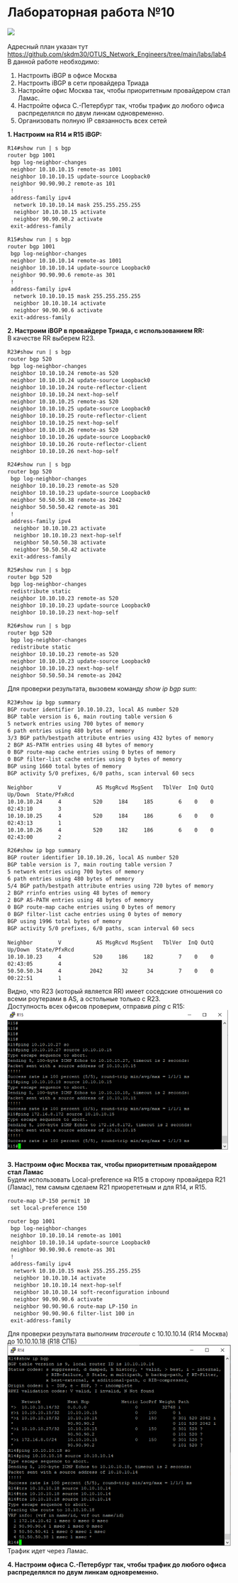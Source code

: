 # Лабораторная работа №10
![](pic/map_lab5.png)     
       
Адресный план указан тут https://github.com/skdm30/OTUS_Network_Engineers/tree/main/labs/lab4     
В данной работе необходимо:
1. Настроить iBGP в офисе Москва
2. Настроить iBGP в сети провайдера Триада
3. Настройте офис Москва так, чтобы приоритетным провайдером стал Ламас.    
4. Настройте офиса С.-Петербург так, чтобы трафик до любого офиса распределялся по двум линкам одновременно.
5. Организовать полную IP связанность всех сетей  

**1. Настроим на R14 и R15 iBGP:** 
``` 
R14#show run | s bgp
router bgp 1001
 bgp log-neighbor-changes
 neighbor 10.10.10.15 remote-as 1001
 neighbor 10.10.10.15 update-source Loopback0
 neighbor 90.90.90.2 remote-as 101
 !
 address-family ipv4
  network 10.10.10.14 mask 255.255.255.255
  neighbor 10.10.10.15 activate
  neighbor 90.90.90.2 activate
 exit-address-family
``` 

``` 
R15#show run | s bgp
router bgp 1001
 bgp log-neighbor-changes
 neighbor 10.10.10.14 remote-as 1001
 neighbor 10.10.10.14 update-source Loopback0
 neighbor 90.90.90.6 remote-as 301
 !
 address-family ipv4
  network 10.10.10.15 mask 255.255.255.255
  neighbor 10.10.10.14 activate
  neighbor 90.90.90.6 activate
 exit-address-family
``` 
**2. Настроим iBGP в провайдере Триада, с использованием RR:**  
В качестве RR выберем R23.  
``` 
R23#show run | s bgp
router bgp 520
 bgp log-neighbor-changes
 neighbor 10.10.10.24 remote-as 520
 neighbor 10.10.10.24 update-source Loopback0
 neighbor 10.10.10.24 route-reflector-client
 neighbor 10.10.10.24 next-hop-self
 neighbor 10.10.10.25 remote-as 520
 neighbor 10.10.10.25 update-source Loopback0
 neighbor 10.10.10.25 route-reflector-client
 neighbor 10.10.10.25 next-hop-self
 neighbor 10.10.10.26 remote-as 520
 neighbor 10.10.10.26 update-source Loopback0
 neighbor 10.10.10.26 route-reflector-client
 neighbor 10.10.10.26 next-hop-self
``` 

``` 
R24#show run | s bgp
router bgp 520
 bgp log-neighbor-changes
 neighbor 10.10.10.23 remote-as 520
 neighbor 10.10.10.23 update-source Loopback0
 neighbor 50.50.50.38 remote-as 2042
 neighbor 50.50.50.42 remote-as 301
 !
 address-family ipv4
  neighbor 10.10.10.23 activate
  neighbor 10.10.10.23 next-hop-self
  neighbor 50.50.50.38 activate
  neighbor 50.50.50.42 activate
 exit-address-family
``` 
``` 
R25#show run | s bgp
router bgp 520
 bgp log-neighbor-changes
 redistribute static
 neighbor 10.10.10.23 remote-as 520
 neighbor 10.10.10.23 update-source Loopback0
 neighbor 10.10.10.23 next-hop-self
``` 

``` 
R26#show run | s bgp
router bgp 520
 bgp log-neighbor-changes
 redistribute static
 neighbor 10.10.10.23 remote-as 520
 neighbor 10.10.10.23 update-source Loopback0
 neighbor 10.10.10.23 next-hop-self
 neighbor 50.50.50.34 remote-as 2042
``` 

Для проверки результата, вызовем команду *show ip bgp sum*:    
```    
R23#show ip bgp summary
BGP router identifier 10.10.10.23, local AS number 520
BGP table version is 6, main routing table version 6
5 network entries using 700 bytes of memory
6 path entries using 480 bytes of memory
3/3 BGP path/bestpath attribute entries using 432 bytes of memory
2 BGP AS-PATH entries using 48 bytes of memory
0 BGP route-map cache entries using 0 bytes of memory
0 BGP filter-list cache entries using 0 bytes of memory
BGP using 1660 total bytes of memory
BGP activity 5/0 prefixes, 6/0 paths, scan interval 60 secs

Neighbor        V           AS MsgRcvd MsgSent   TblVer  InQ OutQ Up/Down  State/PfxRcd
10.10.10.24     4          520     184     185        6    0    0 02:43:10        3
10.10.10.25     4          520     184     186        6    0    0 02:43:13        1
10.10.10.26     4          520     182     186        6    0    0 02:43:00        2
```    

```    
R26#show ip bgp summary
BGP router identifier 10.10.10.26, local AS number 520
BGP table version is 7, main routing table version 7
5 network entries using 700 bytes of memory
6 path entries using 480 bytes of memory
5/4 BGP path/bestpath attribute entries using 720 bytes of memory
2 BGP rrinfo entries using 48 bytes of memory
2 BGP AS-PATH entries using 48 bytes of memory
0 BGP route-map cache entries using 0 bytes of memory
0 BGP filter-list cache entries using 0 bytes of memory
BGP using 1996 total bytes of memory
BGP activity 5/0 prefixes, 6/0 paths, scan interval 60 secs

Neighbor        V           AS MsgRcvd MsgSent   TblVer  InQ OutQ Up/Down  State/PfxRcd
10.10.10.23     4          520     186     182        7    0    0 02:43:05        4
50.50.50.34     4         2042      32      34        7    0    0 00:22:51        1
```    
Видно, что R23 (который является RR) имеет соседские отношения со всеми роутерами в AS, а остольные только с R23.      
Доступность всех офисов проверим, отправив *ping* с R15:       
![](pic/ping.png)    

**3. Настроим офис Москва так, чтобы приоритетным провайдером стал Ламас**    
Будем использовать Local-preference на R15 в сторону провайдера R21 (Ламас), тем самым сделаем R21 приорететным и для R14, и R15.    
```    
route-map LP-150 permit 10
 set local-preference 150
```    
```    
router bgp 1001
 bgp log-neighbor-changes
 neighbor 10.10.10.14 remote-as 1001
 neighbor 10.10.10.14 update-source Loopback0
 neighbor 90.90.90.6 remote-as 301
 !
 address-family ipv4
  network 10.10.10.15 mask 255.255.255.255
  neighbor 10.10.10.14 activate
  neighbor 10.10.10.14 next-hop-self
  neighbor 10.10.10.14 soft-reconfiguration inbound
  neighbor 90.90.90.6 activate
  neighbor 90.90.90.6 route-map LP-150 in
  neighbor 90.90.90.6 filter-list 100 in
 exit-address-family
```    
Для проверки результата выполним *traceroute* c 10.10.10.14 (R14 Москва) до 10.10.10.18 (R18 СПБ)        
![](pic/3.png)       
Трафик идет через Ламас.    

**4. Настроим офиса С.-Петербург так, чтобы трафик до любого офиса распределялся по двум линкам одновременно.**

